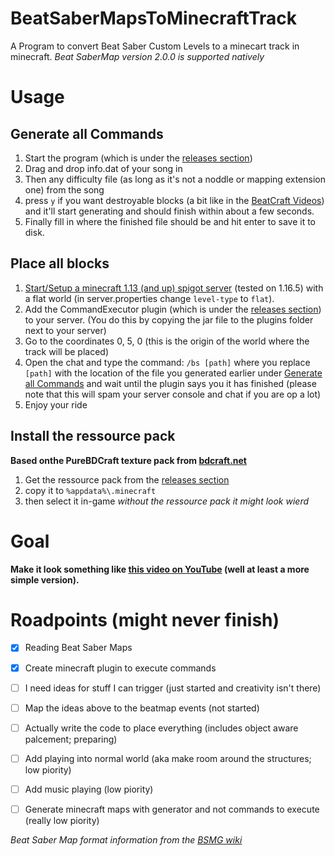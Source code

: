 # BeatSaberMapsToMinecraftTrack
A Program to convert Beat Saber Custom Levels to a minecart track in minecraft. 
_Beat SaberMap version 2.0.0 is supported natively_

# Usage
## Generate all Commands
1. Start the program (which is under the [releases section](https://github.com/ComputerElite/BeatSaberMapsToMinecraftTrack/releases))
2. Drag and drop info.dat of your song in
3. Then any difficulty file (as long as it's not a noddle or mapping extension one) from the song
5.  press `y` if you want destroyable blocks (a bit like in the [BeatCraft Videos](https://www.youtube.com/watch?v=Wm0wFAJr1Xo)) and it'll start generating and should finish within about a few seconds.
6.  Finally fill in where the finished file should be and hit enter to save it to disk.

## Place all blocks
1. [Start/Setup a minecraft 1.13 (and up) spigot server](https://www.spigotmc.org/wiki/spigot-installation/) (tested on 1.16.5) with a flat world (in server.properties change `level-type` to `flat`).
2. Add the CommandExecutor plugin (which is under the [releases section](https://github.com/ComputerElite/BeatSaberMapsToMinecraftTrack/releases)) to your server. (You do this by copying the jar file to the plugins folder next to your server)
3. Go to the coordinates 0, 5, 0 (this is the origin of the world where the track will be placed)
4. Open the chat and type the command: `/bs [path]` where you replace `[path]` with the location of the file you generated earlier under [Generate all Commands](#generate-all-commands) and wait until the plugin says you it has finished (please note that this will spam your server console and chat if you are op a lot)
5. Enjoy your ride

## Install the ressource pack
**Based onthe PureBDCraft texture pack from [bdcraft.net](https://bdcraft.net/)**
1. Get the ressource pack from the [releases section](https://github.com/ComputerElite/BeatSaberMapsToMinecraftTrack/releases)
2. copy it to `%appdata%\.minecraft`
3. then select it in-game
_without the ressource pack it might look wierd_

# Goal
**Make it look something like [this video on YouTube](https://www.youtube.com/watch?v=sJXrCyL0eMQ) (well at least a more simple version).**

# Roadpoints (might never finish)
- [x] Reading Beat Saber Maps
- [x] Create minecraft plugin to execute commands
- [ ] I need ideas for stuff I can trigger (just started and creativity isn't there)
- [ ] Map the ideas above to the beatmap events (not started)
- [ ] Actually write the code to place everything (includes object aware palcement; preparing)
- [ ] Add playing into normal world (aka make room around the structures; low piority)
- [ ] Add music playing (low piority)
- [ ] Generate minecraft maps with generator and not commands to execute (really low piority)


_Beat Saber Map format information from the [BSMG wiki](https://bsmg.wiki/mapping/map-format.html)_
